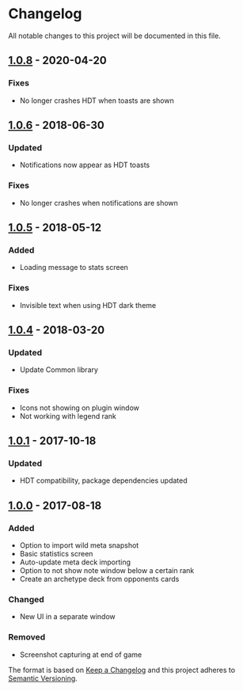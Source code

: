 # Changelog
All notable changes to this project will be documented in this file.

## [1.0.8] - 2020-04-20

### Fixes
- No longer crashes HDT when toasts are shown

## [1.0.6] - 2018-06-30
### Updated
- Notifications now appear as HDT toasts

### Fixes
- No longer crashes when notifications are shown

## [1.0.5] - 2018-05-12
### Added
- Loading message to stats screen

### Fixes
- Invisible text when using HDT dark theme

## [1.0.4] - 2018-03-20
### Updated
- Update Common library

### Fixes
- Icons not showing on plugin window
- Not working with legend rank

## [1.0.1] - 2017-10-18
### Updated
- HDT compatibility, package dependencies updated

## [1.0.0] - 2017-08-18
### Added
- Option to import wild meta snapshot
- Basic statistics screen
- Auto-update meta deck importing
- Option to not show note window below a certain rank
- Create an archetype deck from opponents cards

### Changed
- New UI in a separate window

### Removed
- Screenshot capturing at end of game

[Unreleased]: https://github.com/andburn/hdt-plugin-endgame/compare/1.0.8...HEAD
[1.0.8]: https://github.com/andburn/hdt-plugin-endgame/compare/1.0.7...1.0.8
[1.0.7]: https://github.com/andburn/hdt-plugin-endgame/compare/1.0.6...1.0.7
[1.0.6]: https://github.com/andburn/hdt-plugin-endgame/compare/1.0.5...1.0.6
[1.0.5]: https://github.com/andburn/hdt-plugin-endgame/compare/1.0.4...1.0.5
[1.0.4]: https://github.com/andburn/hdt-plugin-endgame/compare/1.0.1...1.0.4
[1.0.1]: https://github.com/andburn/hdt-plugin-endgame/compare/1.0.0...1.0.1
[1.0.0]: https://github.com/andburn/hdt-plugin-endgame/compare/0.4.3...1.0.0


The format is based on [Keep a Changelog](http://keepachangelog.com/en/1.0.0/)
and this project adheres to [Semantic Versioning](http://semver.org/spec/v2.0.0.html).
